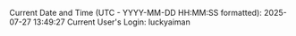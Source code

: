 Current Date and Time (UTC - YYYY-MM-DD HH:MM:SS formatted): 2025-07-27 13:49:27
Current User's Login: luckyaiman
